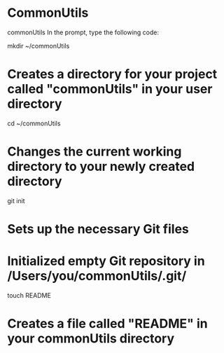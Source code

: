 # CommonUtils
commonUtils
In the prompt, type the following code:

mkdir ~/commonUtils
# Creates a directory for your project called "commonUtils" in your user directory

cd ~/commonUtils
# Changes the current working directory to your newly created directory

git init
# Sets up the necessary Git files
# Initialized empty Git repository in /Users/you/commonUtils/.git/

touch README
# Creates a file called "README" in your commonUtils directory
